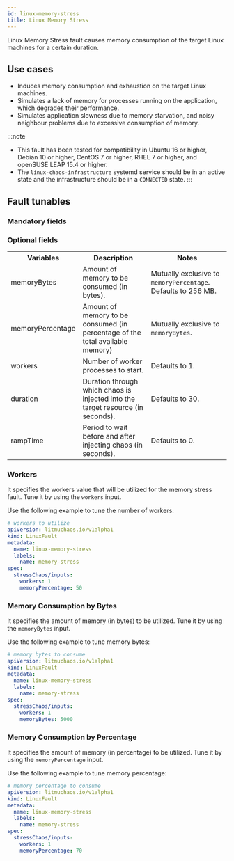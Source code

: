 ```yaml
---
id: linux-memory-stress
title: Linux Memory Stress
---
```

Linux Memory Stress fault causes memory consumption of the target Linux machines for a certain duration.

## Use cases
- Induces memory consumption and exhaustion on the target Linux machines.
- Simulates a lack of memory for processes running on the application, which degrades their performance.
- Simulates application slowness due to memory starvation, and noisy neighbour problems due to excessive consumption of memory.

:::note
- This fault has been tested for compatibility in Ubuntu 16 or higher, Debian 10 or higher, CentOS 7 or higher, RHEL 7 or higher, and openSUSE LEAP 15.4 or higher.
- The `linux-chaos-infrastructure` systemd service should be in an active state and the infrastructure should be in a `CONNECTED` state.
:::

## Fault tunables
  <h3>Mandatory fields</h3>
    <h3>Optional fields</h3>
    <table>
      <tr>
        <th> Variables </th>
        <th> Description </th>
        <th> Notes </th>
      </tr>
       <tr>
        <td> memoryBytes </td>
        <td> Amount of memory to be consumed (in bytes). </td>
        <td> Mutually exclusive to <code>memoryPercentage</code>. Defaults to 256 MB. </td>
      </tr>
       <tr>
        <td> memoryPercentage </td>
        <td> Amount of memory to be consumed (in percentage of the total available memory) </td>
        <td> Mutually exclusive to <code>memoryBytes</code>. </td>
      </tr>
      <tr>
        <td> workers </td>
        <td> Number of worker processes to start. </td>
        <td> Defaults to 1. </td>
      </tr>
      <tr>
        <td> duration </td>
        <td> Duration through which chaos is injected into the target resource (in seconds). </td>
        <td> Defaults to 30. </td>
      </tr>
      <tr>
        <td> rampTime </td>
        <td> Period to wait before and after injecting chaos (in seconds). </td>
        <td> Defaults to 0. </td>
      </tr>
    </table>


### Workers

It specifies the workers value that will be utilized for the memory stress fault. Tune it by using the `workers` input.

Use the following example to tune the number of workers:

[embedmd]:# (./static/manifests/linux-memory-stress/workers.yaml yaml)
```yaml
# workers to utilize
apiVersion: litmuchaos.io/v1alpha1
kind: LinuxFault
metadata:
  name: linux-memory-stress
  labels:
    name: memory-stress
spec:
  stressChaos/inputs:
    workers: 1
    memoryPercentage: 50
```

### Memory Consumption by Bytes

It specifies the amount of memory (in bytes) to be utilized. Tune it by using the `memoryBytes` input.

Use the following example to tune memory bytes:

[embedmd]:# (./static/manifests/linux-memory-stress/memory-bytes.yaml yaml)
```yaml
# memory bytes to consume
apiVersion: litmuchaos.io/v1alpha1
kind: LinuxFault
metadata:
  name: linux-memory-stress
  labels:
    name: memory-stress
spec:
  stressChaos/inputs:
    workers: 1
    memoryBytes: 5000
```

### Memory Consumption by Percentage

It specifies the amount of memory (in percentage) to be utilized. Tune it by using the `memoryPercentage` input.

Use the following example to tune memory percentage:

[embedmd]:# (./static/manifests/linux-memory-stress/memory-percentage.yaml yaml)
```yaml
# memory percentage to consume
apiVersion: litmuchaos.io/v1alpha1
kind: LinuxFault
metadata:
  name: linux-memory-stress
  labels:
    name: memory-stress
spec:
  stressChaos/inputs:
    workers: 1
    memoryPercentage: 70
```
